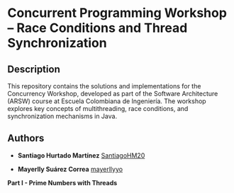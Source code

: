 # **Concurrent Programming Workshop – Race Conditions and Thread Synchronization**

## **Description**

This repository contains the solutions and implementations for the Concurrency Workshop, developed as part of the Software Architecture (ARSW) course at Escuela Colombiana de Ingeniería. The workshop explores key concepts of multithreading, race conditions, and synchronization mechanisms in Java.

## **Authors**

- **Santiago Hurtado Martínez** [SantiagoHM20](https://github.com/SantiagoHM20)

- **Mayerlly Suárez Correa** [mayerllyyo](https://github.com/mayerllyyo)

**Part I - Prime Numbers with Threads**